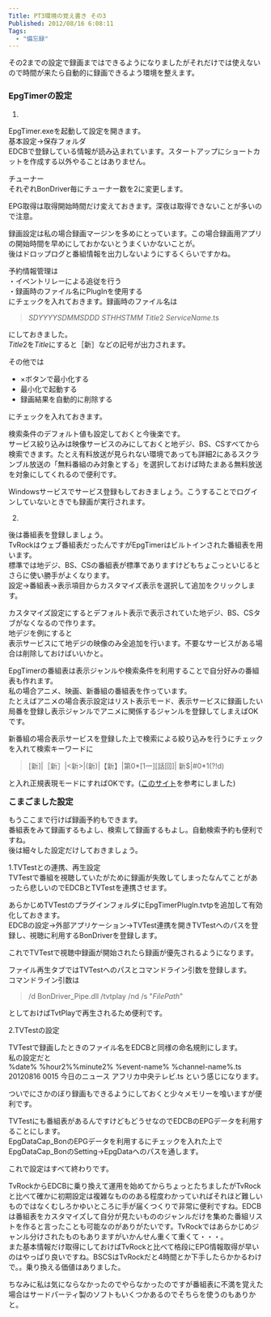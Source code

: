 ```yaml
---
Title: PT3環境の覚え書き その3
Published: 2012/08/16 6:08:11
Tags:
  - "備忘録"
---
```

その2までの設定で録画まではできるようになりましたがそれだけでは使えないので時間が来たら自動的に録画できるよう環境を整えます。


### EpgTimerの設定

1.      
EpgTimer.exeを起動して設定を開きます。       
基本設定→保存フォルダ       
EDCBで登録している情報が読み込まれています。スタートアップにショートカットを作成する以外やることはありません。

チューナー      
それぞれBonDriver毎にチューナー数を2に変更します。       

EPG取得は取得開始時間だけ変えておきます。深夜は取得できないことが多いので注意。

録画設定は私の場合録画マージンを多めにとっています。この場合録画用アプリの開始時間を早めにしておかないとうまくいかないことが。      
後はドロップログと番組情報を出力しないようにするくらいですかね。       

予約情報管理は      
・イベントリレーによる追従を行う       
・録画時のファイル名にPlugInを使用する       
にチェックを入れておきます。録画時のファイル名は

> $SDYYYY$$SDMM$$SDDD$ $STHH$$STMM$ $Title2$ $ServiceName$.ts

にしておきました。      
$Title2$を$Title$にすると［新］などの記号が出力されます。

その他では

- ×ボタンで最小化する
- 最小化で起動する
- 録画結果を自動的に削除する

にチェックを入れておきます。 

検索条件のデフォルト値も設定しておくと今後楽です。      
サービス絞り込みは映像サービスのみにしておくと地デジ、BS、CSすべてから検索できます。たとえ有料放送が見られない環境であっても詳細2にあるスクランブル放送の「無料番組のみ対象とする」を選択しておけば時たまある無料放送を対象にしてくれるので便利です。       


Windowsサービスでサービス登録もしておきましょう。こうすることでログインしていないときでも録画が実行されます。      

2.      
後は番組表を登録しましょう。       
TvRockはウェブ番組表だったんですがEpgTimerはビルトインされた番組表を用います。       
標準では地デジ、BS、CSの番組表が標準でありますけどもちょこっといじるとさらに使い勝手がよくなります。       
設定→番組表→表示項目からカスタマイズ表示を選択して追加をクリックします。       

カスタマイズ設定にするとデフォルト表示で表示されていた地デジ、BS、CSタブがなくなるので作ります。      
地デジを例にすると       
表示サービスにて地デジの映像のみ全追加を行います。不要なサービスがある場合は削除しておけばいいかと。

EpgTimerの番組表は表示ジャンルや検索条件を利用することで自分好みの番組表も作れます。      
私の場合アニメ、映画、新番組の番組表を作っています。       
たとえばアニメの場合表示設定はリスト表示モード、表示サービスに録画したい局番を登録し表示ジャンルでアニメに関係するジャンルを登録してしまえばOKです。  

新番組の場合表示サービスを登録した上で検索による絞り込みを行うにチェックを入れて検索キーワードに

> [新]|［新］|<新>|(新)|【新】|第0*[1一][話回]| 新$|#0*1(?!d)

と入れ正規表現モードにすればOKです。([このサイト](http://pb301.blog.fc2.com/blog-category-15.html)を参考にしました) 

<span style="font-size: medium">**こまごました設定**</span>

もうここまで行けば録画予約もできます。      
番組表をみて録画するもよし、検索して録画するもよし。自動検索予約も便利ですね。       
後は細々した設定だけしておきましょう。

1.TVTestとの連携、再生設定      
TVTestで番組を視聴していたがために録画が失敗してしまったなんてことがあったら悲しいのでEDCBとTVTestを連携させます。

あらかじめTVTestのプラグインフォルダにEpgTimerPlugIn.tvtpを追加して有効化しておきます。      
EDCBの設定→外部アプリケーション→TVTest連携を開きTVTestへのパスを登録し、視聴に利用するBonDriverを登録します。   

これでTVTestで視聴中録画が開始されたら録画が優先されるようになります。

ファイル再生タブではTVTestへのパスとコマンドライン引数を登録します。      
コマンドライン引数は

> /d BonDriver_Pipe.dll /tvtplay /nd /s "$FilePath$"

としておけばTvtPlayで再生されるため便利です。


2.TVTestの設定

TVTestで録画したときのファイル名をEDCBと同様の命名規則にします。      
私の設定だと       
%date% %hour2%%minute2% %event-name% %channel-name%.ts       
20120816 0015 今日のニュース アフリカ中央テレビ.ts という感じになります。

ついでにさかのぼり録画もできるようにしておくと少々メモリーを喰いますが便利です。      

TVTestにも番組表があるんですけどもどうせなのでEDCBのEPGデータを利用することにします。      
EpgDataCap_BonのEPGデータを利用するにチェックを入れた上でEpgDataCap_BonのSetting→EpgDataへのパスを通します。       

これで設定はすべて終わりです。

TvRockからEDCBに乗り換えて運用を始めてからちょっとたちましたがTvRockと比べて確かに初期設定は複雑なもののある程度わかっていればそれほど難しいものではなくむしろかゆいところに手が届くつくりで非常に便利ですね。EDCBは番組表をカスタマイズして自分が見たいもののジャンルだけを集めた番組リストを作ると言ったことも可能なのがありがたいです。TvRockではあらかじめジャンル分けされたものもありますがいかんせん重くて重くて・・・。      
また基本情報だけ取得にしておけばTvRockと比べて格段にEPG情報取得が早いのはやっぱり良いですね。BSCSはTvRockだと4時間とか下手したらかかるわけで。。乗り換える価値はありました。

ちなみに私は気にならなかったのでやらなかったのですが番組表に不満を覚えた場合はサードパーティ製のソフトもいくつかあるのでそちらを使うのもありかと。

